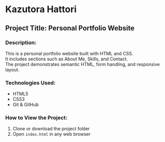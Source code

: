 # Kazutora Hattori

## Project Title: Personal Portfolio Website

### Description:
This is a personal portfolio website built with HTML and CSS.  
It includes sections such as About Me, Skills, and Contact.  
The project demonstrates semantic HTML, form handling, and responsive layout.

### Technologies Used:
- HTML5
- CSS3
- Git & GitHub

### How to View the Project:
1. Clone or download the project folder
2. Open `index.html` in any web browser
